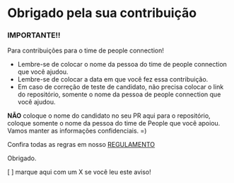 # Obrigado pela sua contribuição

### IMPORTANTE!!

Para contribuições para o time de people connection!

* Lembre-se de colocar o nome da pessoa do time de people connection que você ajudou.
* Lembre-se de colocar a data em que você fez essa contribuição.
* Em caso de correção de teste de candidato, não precisa colocar o link do repositório, somente o nome da pessoa de people connection que você ajudou.

**NÃO** coloque o nome do candidato no seu PR aqui para o repositório, coloque somente o nome da pessoa do time de People que você apoiou. Vamos manter as informações confidenciais. =)

Confira todas as regras em nosso [REGULAMENTO](https://drive.google.com/file/d/1km2JxZgbeSivb5_uaYCfuWdXi5sbyPV4/view?usp=sharing)

Obrigado.

[ ] marque aqui com um X se você leu este aviso!

